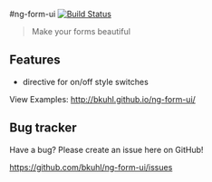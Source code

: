 #ng-form-ui  [![Build Status](https://travis-ci.org/bkuhl/ng-form-ui.png?branch=dev)](https://travis-ci.org/bkuhl/ng-form-ui)
> Make your forms beautiful

## Features

* <slide-toggle> directive for on/off style switches

View Examples: http://bkuhl.github.io/ng-form-ui/

## Bug tracker

Have a bug? Please create an issue here on GitHub!

https://github.com/bkuhl/ng-form-ui/issues
